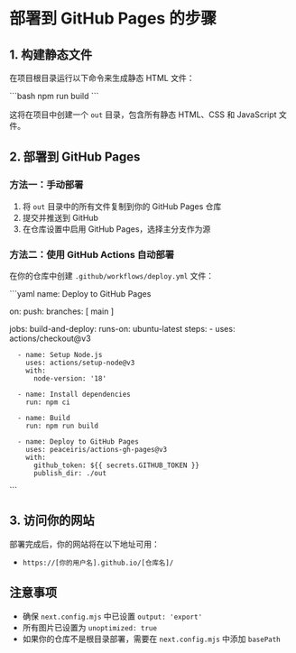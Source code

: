 # 部署到 GitHub Pages 的步骤

## 1. 构建静态文件

在项目根目录运行以下命令来生成静态 HTML 文件：

\`\`\`bash
npm run build
\`\`\`

这将在项目中创建一个 `out` 目录，包含所有静态 HTML、CSS 和 JavaScript 文件。

## 2. 部署到 GitHub Pages

### 方法一：手动部署

1. 将 `out` 目录中的所有文件复制到你的 GitHub Pages 仓库
2. 提交并推送到 GitHub
3. 在仓库设置中启用 GitHub Pages，选择主分支作为源

### 方法二：使用 GitHub Actions 自动部署

在你的仓库中创建 `.github/workflows/deploy.yml` 文件：

\`\`\`yaml
name: Deploy to GitHub Pages

on:
  push:
    branches: [ main ]

jobs:
  build-and-deploy:
    runs-on: ubuntu-latest
    steps:
      - uses: actions/checkout@v3
      
      - name: Setup Node.js
        uses: actions/setup-node@v3
        with:
          node-version: '18'
          
      - name: Install dependencies
        run: npm ci
        
      - name: Build
        run: npm run build
        
      - name: Deploy to GitHub Pages
        uses: peaceiris/actions-gh-pages@v3
        with:
          github_token: ${{ secrets.GITHUB_TOKEN }}
          publish_dir: ./out
\`\`\`

## 3. 访问你的网站

部署完成后，你的网站将在以下地址可用：
- `https://[你的用户名].github.io/[仓库名]/`

## 注意事项

- 确保 `next.config.mjs` 中已设置 `output: 'export'`
- 所有图片已设置为 `unoptimized: true`
- 如果你的仓库不是根目录部署，需要在 `next.config.mjs` 中添加 `basePath`
